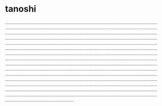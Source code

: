 # tanoshi
............................................................................................................................................................................................................................................................................................................................................................................................................................................................................................................................................................................................................................................................................................................................................................................................................................................................................................................................................................................................................................................................................................................................................................................................................................................................................................................................................................................................................................................................................................................................................................................................................................................................................................................................................................................................................................................................................................................................................................................................